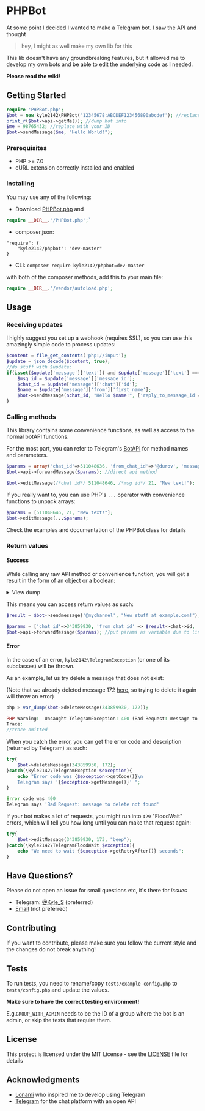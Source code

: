 # PHPBot

At some point I decided I wanted to make a Telegram bot.
I saw the API and thought 
> hey, I might as well make my own lib for this

This lib doesn't have any groundbreaking features, but it allowed me to develop my own bots and be able to edit the underlying code as I needed.

**Please read the wiki!**

## Getting Started

```php
require 'PHPBot.php';
$bot = new kyle2142\PHPBot('12345678:ABCDEF123456890abcdef'); //replace with your token
print_r($bot->api->getMe()); //dump bot info
$me = 98765432; //replace with your ID
$bot->sendMessage($me, "Hello World!");
```

### Prerequisites

* PHP \>= 7.0
* cURL extension correctly installed and enabled

### Installing
You may use any of the following:

* Download [PHPBot.php](https://raw.githubusercontent.com/Kyle2142/PHPBot/master/PHPBot.php) and 
```php
require __DIR__.'/PHPBot.php';`
```
* composer.json:
```
"require": {
    "kyle2142/phpbot": "dev-master"
}
```
* CLI: `composer require kyle2142/phpbot=dev-master`
  
with both of the composer methods, add this to your main file:
```php
require __DIR__.'/vendor/autoload.php';
```

## Usage

### Receiving updates

I highly suggest you set up a webhook (requires SSL), so you can use this amazingly simple code to process updates:

```php
$content = file_get_contents('php://input');
$update = json_decode($content, true);
//do stuff with $update:
if(isset($update['message']['text']) and $update['message']['text'] === "Hello!"){
    $msg_id = $update['message']['message_id'];
    $chat_id = $update['message']['chat']['id'];
    $name = $update['message']['from']['first_name'];
    $bot->sendMessage($chat_id, "Hello $name!", ['reply_to_message_id'=>$msg_id]);
}
```

### Calling methods

This library contains some convenience functions, as well as access to the normal botAPI functions.

For the most part, you can refer to Telegram's [BotAPI](https://core.telegram.org/bots/api) for method names and parameters.

```php
$params = array('chat_id'=>511048636, 'from_chat_id'=>'@durov', 'message_id'=>79);
$bot->api->forwardMessage($params); //direct api method

$bot->editMessage(/*chat id*/ 511048646, /*msg id*/ 21, "New text!");
```

If you really want to, you can use PHP's `...` operator with convenience functions to unpack arrays:

```php
$params = [511048646, 21, "New text!"];
$bot->editMessage(...$params);
```

Check the examples and documentation of the PHPBot class for details

### Return values

#### Success

While calling any raw API method or convenience function, you will get a result in the form of an object or a boolean:
<details><summary>View dump</summary><p>
    
```php
php > var_dump($bot->editMessage(343859930, 172, "New text!"));

object(stdClass)#4 (6) {
  ["message_id"]=>
  int(172)
  ["from"]=>
  object(stdClass)#5 (4) {
    ["id"]=>
    int(511048636)
    ["is_bot"]=>
    bool(true)
    ["first_name"]=>
    string(15) "Kyle's test bot"
    ["username"]=>
    string(14) "kyle_s_testbot"
  }
  ["chat"]=>
  object(stdClass)#6 (4) {
    ["id"]=>
    int(343859930)
    ["first_name"]=>
    string(4) "Kyle"
    ["username"]=>
    string(6) "Kyle_S"
    ["type"]=>
    string(7) "private"
  }
  ["date"]=>
  int(1528881693)
  ["edit_date"]=>
  int(1528881742)
  ["text"]=>
  string(9) "New text!"
}

php > var_dump($bot->deleteMessage(343859930, 172));

bool(true)
```
</p></details>

This means you can access return values as such:

```php
$result = $bot->sendmessage('@mychannel', "New stuff at example.com!");

$params = ['chat_id'=>343859930, 'from_chat_id' => $result->chat->id, 'message_id' => $result->message_id];
$bot->api->forwardMessage($params); //put params as variable due to line length
```
#### Error
In the case of an error, `kyle2142\TelegramException` (or one of its subclasses) will be thrown.

As an example, let us try delete a message that does not exist:

(Note that we already deleted message 172 [here](#return-values), so trying to delete it again will throw an error)
```php
php > var_dump($bot->deleteMessage(343859930, 172));

PHP Warning:  Uncaught TelegramException: 400 (Bad Request: message to delete not found)
Trace:
//trace omitted
```
When you catch the error, you can get the error code and description (returned by Telegram) as such:
```php
try{
    $bot->deleteMessage(343859930, 172);
}catch(\kyle2142\TelegramExeption $exception){
    echo "Error code was {$exception->getCode()}\n
    Telegram says '{$exception->getMessage()}' ";
}

Error code was 400
Telegram says 'Bad Request: message to delete not found'
```
If your bot makes a lot of requests, you might run into `429` "FloodWait" errors, which will tell you how long until you can make that request again:
```php
try{
    $bot->editMessage(343859930, 173, "beep");
}catch(\kyle2142\TelegramFloodWait $exception){
    echo "We need to wait {$exception->getRetryAfter()} seconds";
}
```

## Have Questions?
Please do not open an issue for small questions etc, it's there for *issues*

* Telegram: [@Kyle_S](https://t.me/kyle_s) (preferred)
* [Email](mailto:kyle-2142@outlook.com) (not preferred)

## Contributing

If you want to contribute, please make sure you follow the current style and the changes do not break anything!

## Tests
To run tests, you need to rename/copy `tests/example-config.php` to `tests/config.php` and update the values.

**Make sure to have the correct testing environment!**

 E.g.`GROUP_WITH_ADMIN` needs to be the ID of a group where the bot is an admin, or skip the tests that require them.

## License

This project is licensed under the MIT License - see the [LICENSE](LICENSE) file for details

## Acknowledgments

* [Lonami](https://github.com/LonamiWebs) who inspired me to develop using Telegram
* [Telegram](https://telegram.org) for the chat platform with an open API
